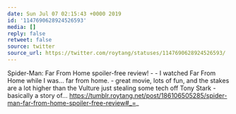 ```yaml
---
date: Sun Jul 07 02:15:43 +0000 2019
id: '1147690628924526593'
media: []
reply: false
retweet: false
source: twitter
source_url: https://twitter.com/roytang/statuses/1147690628924526593/
---
```


Spider-Man: Far From Home spoiler-free review! - - I watched Far From Home while I was… far from home. - great movie, lots of fun, and the stakes are a lot higher than the Vulture just stealing some tech off Tony Stark - basically a story of... https://tumblr.roytang.net/post/186106505285/spider-man-far-from-home-spoiler-free-review#_=_
